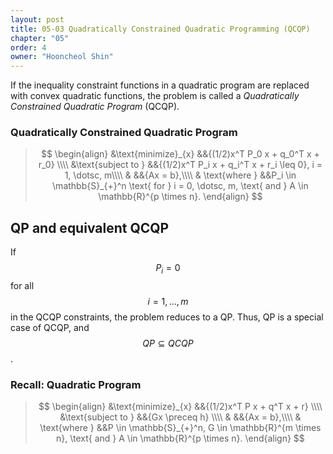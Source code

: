 ```yaml
---
layout: post
title: 05-03 Quadratically Constrained Quadratic Programming (QCQP)
chapter: "05"
order: 4
owner: "Hooncheol Shin"
---
```


If the inequality constraint functions in a quadratic program are replaced with convex quadratic functions, the problem is called a *Quadratically Constrained Quadratic Program* (QCQP).

### Quadratically Constrained Quadratic Program
>$$
>\begin{align}
>    &\text{minimize}_{x} &&{(1/2)x^T P_0 x + q_0^T x + r_0} \\\\
>    &\text{subject to } &&{(1/2)x^T P_i x + q_i^T x + r_i \leq 0}, i = 1, \dotsc, m\\\\
>    & &&{Ax = b},\\\\
>    & \text{where } &&P_i \in \mathbb{S}_{+}^n \text{ for } i = 0, \dotsc, m, \text{ and } A \in \mathbb{R}^{p \times n}.
>\end{align} $$

## QP and equivalent QCQP
If $$P_i = 0$$ for all $$i = 1, \dotsc, m$$ in the QCQP constraints, the problem reduces to a QP. Thus, QP is a special case of QCQP, and $$QP \subseteq QCQP$$.

### Recall: Quadratic Program
>$$
>\begin{align}
>    &\text{minimize}_{x} &&{(1/2)x^T P x + q^T x + r} \\\\
>    &\text{subject to } &&{Gx \preceq h} \\\\
>    & &&{Ax = b},\\\\
>    & \text{where } &&P \in \mathbb{S}_{+}^n, G \in \mathbb{R}^{m \times n}, \text{ and } A \in \mathbb{R}^{p \times n}.
>\end{align} $$